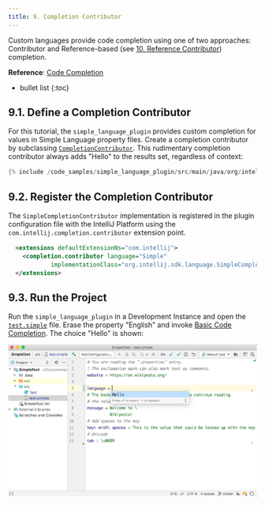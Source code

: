 ```yaml
---
title: 9. Completion Contributor
---
```

<!-- Copyright 2000-2020 JetBrains s.r.o. and other contributors. Use of this source code is governed by the Apache 2.0 license that can be found in the LICENSE file. -->

Custom languages provide code completion using one of two approaches: Contributor and Reference-based (see [10. Reference Contributor](reference_contributor.md)) completion.

**Reference**: [Code Completion](/reference_guide/custom_language_support/code_completion.md) 

* bullet list
{:toc}

## 9.1. Define a Completion Contributor
For this tutorial, the `simple_language_plugin` provides custom completion for values in Simple Language property files.
Create a completion contributor by subclassing [`CompletionContributor`](upsource:///platform/analysis-api/src/com/intellij/codeInsight/completion/CompletionContributor.java).
This rudimentary completion contributor always adds "Hello" to the results set, regardless of context:

```java
{% include /code_samples/simple_language_plugin/src/main/java/org/intellij/sdk/language/SimpleCompletionContributor.java %}
```

## 9.2. Register the Completion Contributor
The `SimpleCompletionContributor` implementation is registered in the plugin configuration file with the IntelliJ Platform using the `com.intellij.completion.contributor` extension point.

```xml
  <extensions defaultExtensionNs="com.intellij">
    <completion.contributor language="Simple" 
            implementationClass="org.intellij.sdk.language.SimpleCompletionContributor"/>
  </extensions>
```

## 9.3. Run the Project
Run the `simple_language_plugin` in a Development Instance and open the [`test.simple`](/tutorials/custom_language_support/lexer_and_parser_definition.md#run-the-project) file.
Erase the property "English" and invoke [Basic Code Completion](https://www.jetbrains.com/help/idea/auto-completing-code.html#invoke-basic-completion). 
The choice "Hello" is shown:

![Completion](img/completion.png)
